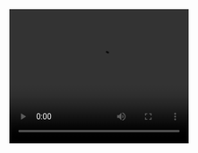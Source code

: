<video width="320" height="240" controls>
  <source src="aaa.mp4" type="video/mp4">
  <source src="aaa.mp4" type="video/ogg">
  Your browser does not support the video tag.
</video>